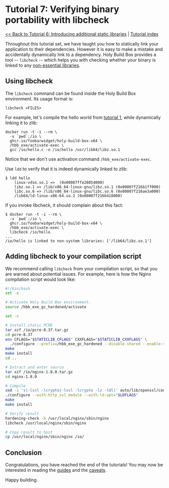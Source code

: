 # Tutorial 7: Verifying binary portability with libcheck

[<< Back to Tutorial 6: Introducing additional static libraries](TUTORIAL-6-ADDITIONAL-STATIC-LIBS.md) | [Tutorial index](README.md#tutorials)

Throughout this tutorial set, we have taught you how to statically link your application to their dependencies. However it is easy to make a mistake and accidentally dynamically link to a dependency. Holy Build Box provides a tool -- `libcheck` -- which helps you with checking whether your binary is linked to any [non-essential libraries](ESSENTIAL-SYSTEM-LIBRARIES.md).

## Using libcheck

The `libcheck` command can be found inside the Holy Build Box environment. Its usage format is:

    libcheck <FILES>

For example, let's compile the hello world from [tutorial 1](TUTORIAL-1-BASICS.md), while dynamically linking it to zlib:

    docker run -t -i --rm \
      -v `pwd`:/io \
      ghcr.io/foobarwidget/holy-build-box-x64 \
      /hbb_exe/activate-exec \
      gcc /io/hello.c -o /io/hello /usr/lib64/libz.so.1

Notice that we don't use activation command `/hbb_exe/activate-exec`.

Use `ldd` to verify that it is indeed dynamically linked to zlib:

    $ ldd hello
        linux-vdso.so.1 =>  (0x00007ffe28054000)
        libz.so.1 => /lib/x86_64-linux-gnu/libz.so.1 (0x00007f216b1ff000)
        libc.so.6 => /lib/x86_64-linux-gnu/libc.so.6 (0x00007f216ae3a000)
        /lib64/ld-linux-x86-64.so.2 (0x00007f216b418000)

If you invoke libcheck, it should complain about this fact:

    $ docker run -t -i --rm \
      -v `pwd`:/io \
      ghcr.io/foobarwidget/holy-build-box-x64 \
      /hbb_exe/activate-exec \
      libcheck /io/hello
    ...
    /io/hello is linked to non-system libraries: ['/lib64/libz.so.1']

## Adding libcheck to your compilation script

We recommend calling `libcheck` from your compilation script, so that you are warned about potential issues. For example, here is how the Nginx compilation script would look like:

~~~bash
#!/bin/bash
set -e

# Activate Holy Build Box environment.
source /hbb_exe_gc_hardened/activate

set -x

# Install static PCRE
tar xzf /io/pcre-8.37.tar.gz
cd pcre-8.37
env CFLAGS="$STATICLIB_CFLAGS" CXXFLAGS="$STATICLIB_CXXFLAGS" \
  ./configure --prefix=/hbb_exe_gc_hardened --disable-shared --enable-static
make
make install
cd ..

# Extract and enter source
tar xzf /io/nginx-1.8.0.tar.gz
cd nginx-1.8.0

# Compile
sed -i 's|-lssl -lcrypto|-lssl -lcrypto -lz -ldl|' auto/lib/openssl/conf
./configure --with-http_ssl_module --with-ld-opt="$LDFLAGS"
make
make install

# Verify result
hardening-check -b /usr/local/nginx/sbin/nginx
libcheck /usr/local/nginx/sbin/nginx

# Copy result to host
cp /usr/local/nginx/sbin/nginx /io/
~~~

## Conclusion

Congratulations, you have reached the end of the tutorials! You may now be interested in reading the [guides](README.md#guides) and the [caveats](README.md#caveats).

Happy building.
